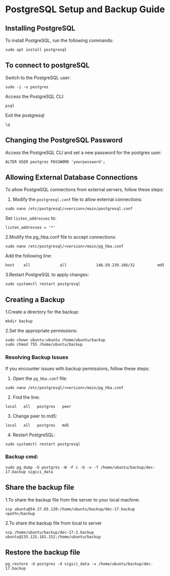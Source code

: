 
# PostgreSQL Setup and Backup Guide

## Installing PostgreSQL

To install PostgreSQL, run the following commands:

```
sudo apt install postgresql
```

## To connect to postgreSQL

Switch to the PostgreSQL user:
```
sudo -i -u postgres
```
Access the PostgreSQL CLI:
```
psql
```
Exit the postgresql
```
\q
```


## Changing the PostgreSQL Password

Access the PostgreSQL CLI and set a new password for the postgres user:
```
ALTER USER postgres PASSWORD 'yourpassword';
```

## Allowing External Database Connections

To allow PostgreSQL connections from external servers, follow these steps:

1. Modify the `postgresql.conf` file to allow external connections:

```
sudo nano /etc/postgresql/<version>/main/postgresql.conf
```

Set `listen_addresses` to:

```
listen_addresses = '*'
```

2.Modify the pg_hba.conf file to accept connections:

```
sudo nano /etc/postgresql/<version>/main/pg_hba.conf
```
Add the following line:

```
host    all             all             146.59.239.166/32          md5
```

3.Restart PostgreSQL to apply changes:

```
sudo systemctl restart postgresql
```

## Creating a Backup

1.Create a directory for the backup:

```
mkdir backup
```

2.Set the appropriate permissions:

```
sudo chown ubuntu:ubuntu /home/ubuntu/backup
sudo chmod 755 /home/ubuntu/backup
```

### Resolving Backup Issues

If you encounter issues with backup permissions, follow these steps:

1. Open the `pg_hba.conf` file:

```
sudo nano /etc/postgresql/<version>/main/pg_hba.conf
```

2. Find the line:

```
local   all   postgres   peer
```

3. Change peer to md5:

```
local   all   postgres   md5
```

4. Restart PostgreSQL:

```
sudo systemctl restart postgresql
```

### Backup cmd:

```
sudo pg_dump -U postgres -W -F c -b -v -f /home/ubuntu/backup/dec-17.backup sigici_data
```



## Share the backup file

1.To share the backup file from the server to your local machine:

```
scp ubuntu@54.37.65.120:/home/ubuntu/backup/dec-17.backup <path>/backup
```

2.To share the backup file from local to server

```
scp /home/ubuntu/backup/dec-17-2.backup ubuntu@135.125.181.152:/home/ubuntu/backup
```

## Restore the backup file

```
pg_restore -U postgres -d sigici_data -v /home/ubuntu/backup/dec-17.backup
```
